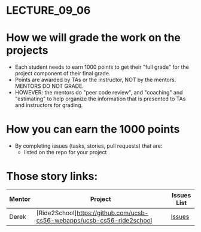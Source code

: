 # LECTURE_09_06


# How we will grade the work on the projects

* Each student needs to earn 1000 points to get their "full grade" for the project component of their final grade.
* Points are awarded by TAs or the instructor, NOT by the mentors.  MENTORS DO NOT GRADE.
* HOWEVER: the mentors do "peer code review", and "coaching" and "estimating" to help organize the information that is presented to TAs and instructors for grading.

# How you can earn the 1000 points

* By completing issues (tasks, stories, pull requests) that are:
   * listed on the repo for your project
   
   
# Those story links:

| Mentor | Project | Issues List |  
|-|-|-|
|  Derek | [Ride2School]https://github.com/ucsb-cs56-webapps/ucsb-cs56-ride2school | [Issues](#)|
